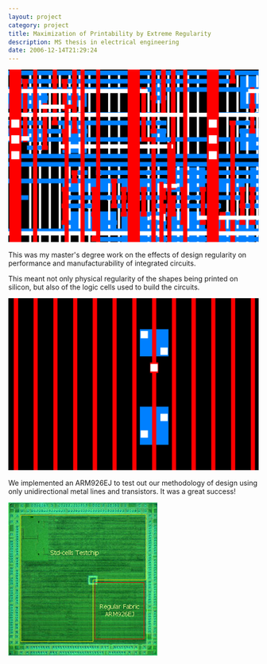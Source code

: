 ```yaml
---
layout: project
category: project
title: Maximization of Printability by Extreme Regularity
description: MS thesis in electrical engineering
date: 2006-12-14T21:29:24
---
```

![](/images/projects/maximization-of-printability-by-extreme-regularity/22or25.jpg)

This was my master's degree work on the effects of design regularity on performance and manufacturability of integrated circuits.

This meant not only physical regularity of the shapes being printed on silicon, but also of the logic cells used to build the circuits.

![](/images/projects/maximization-of-printability-by-extreme-regularity/18.jpg)

We implemented an ARM926EJ to test out our methodology of design using only unidirectional metal lines and transistors. It was a great success!

![](/images/projects/maximization-of-printability-by-extreme-regularity/layout_ARM.jpg)
